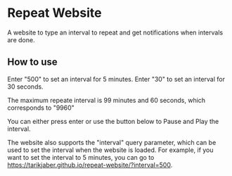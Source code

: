 # Repeat Website
A website to type an interval to repeat and get notifications when intervals are done.

## How to use
Enter "500" to set an interval for 5 minutes.
Enter "30" to set an interval for 30 seconds.

The maximum repeate interval is 99 minutes and 60 seconds, which corresponds to "9960"

You can either press enter or use the button below to Pause and Play the interval.

The website also supports the "interval" query parameter, which can be used to set the interval when the website is loaded. For example, if you want to set the interval to 5 minutes, you can go to https://tarikjaber.github.io/repeat-website/?interval=500.
